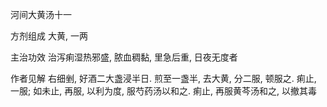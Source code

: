 河间大黄汤十一

方剂组成 大黄, 一两 

主治功效 治泻痢湿热邪盛, 脓血稠黏, 里急后重, 日夜无度者 

作者见解 右细剉, 好酒二大盏浸半日. 煎至一盏半, 去大黄, 分二服, 顿服之. 痢止, 一服; 如未止, 再服, 以利为度, 服芍药汤以和之. 痢止, 再服黄芩汤和之, 以撤其毒 

